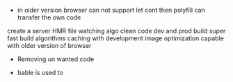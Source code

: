 <!-- What do yo mean by polyfill -->

- in older version browser can not support let cont then polyfill can transfer the own code

<!-- what is parcel -->

create a server
HMR
file watching algo
clean code
dev and prod build
super fast build algorithms
caching with development
image optimization
capable with older version of browser

<!-- tree shaking  -->

- Removing un wanted code

<!-- how to remove console log -->

- bable is used to
